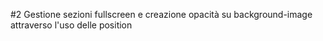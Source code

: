 <p>#2 Gestione sezioni fullscreen e creazione opacità su background-image attraverso l'uso delle position</p>
